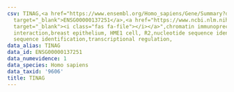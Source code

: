 ```yaml
---
csv: TINAG,<a href="https://www.ensembl.org/Homo_sapiens/Gene/Summary?db=core;g=ENSG00000137251"
  target="_blank">ENSG00000137251</a>,<a href="https://www.ncbi.nlm.nih.gov/pubmed/22863008"
  target="_blank"><i class="fas fa-file"></i></a>",chromatin immunoprecipitation assay,direct
  interaction,breast epithelium, HME1 cell, R2,nucleotide sequence identification,nucleotide
  sequence identification,transcriptional regulation,
data_alias: TINAG
data_id: ENSG00000137251
data_numevidence: 1
data_species: Homo sapiens
data_taxid: '9606'
title: TINAG
---
```

